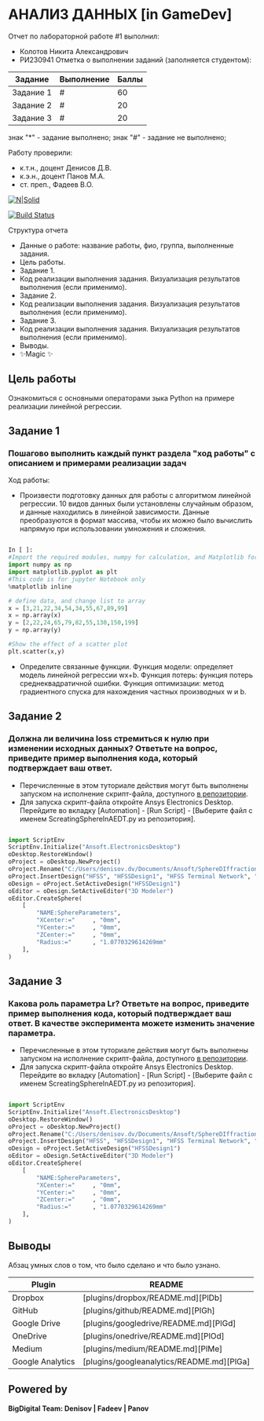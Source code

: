 # АНАЛИЗ ДАННЫХ [in GameDev]
Отчет по лабораторной работе #1 выполнил:
- Колотов Никита Александрович
- РИ230941
Отметка о выполнении заданий (заполняется студентом):

| Задание | Выполнение | Баллы |
| ------ | ------ | ------ |
| Задание 1 | # | 60 |
| Задание 2 | # | 20 |
| Задание 3 | # | 20 |

знак "*" - задание выполнено; знак "#" - задание не выполнено;

Работу проверили:
- к.т.н., доцент Денисов Д.В.
- к.э.н., доцент Панов М.А.
- ст. преп., Фадеев В.О.

[![N|Solid](https://cldup.com/dTxpPi9lDf.thumb.png)](https://nodesource.com/products/nsolid)

[![Build Status](https://travis-ci.org/joemccann/dillinger.svg?branch=master)](https://travis-ci.org/joemccann/dillinger)

Структура отчета

- Данные о работе: название работы, фио, группа, выполненные задания.
- Цель работы.
- Задание 1.
- Код реализации выполнения задания. Визуализация результатов выполнения (если применимо).
- Задание 2.
- Код реализации выполнения задания. Визуализация результатов выполнения (если применимо).
- Задание 3.
- Код реализации выполнения задания. Визуализация результатов выполнения (если применимо).
- Выводы.
- ✨Magic ✨

## Цель работы
Ознакомиться с основными операторами зыка Python на примере реализации линейной регрессии.

## Задание 1
### Пошагово выполнить каждый пункт раздела "ход работы" с описанием и примерами реализации задач
Ход работы:
- Произвести подготовку данных для работы с алгоритмом линейной регрессии. 10 видов данных были установлены случайным образом, и данные находились в линейной зависимости. Данные преобразуются в формат массива, чтобы их можно было вычислить напрямую при использовании умножения и сложения.

```py

In [ ]:
#Import the required modules, numpy for calculation, and Matplotlib for drawing
import numpy as np
import matplotlib.pyplot as plt
#This code is for jupyter Notebook only
%matplotlib inline

# define data, and change list to array
x = [3,21,22,34,54,34,55,67,89,99]
x = np.array(x)
y = [2,22,24,65,79,82,55,130,150,199]
y = np.array(y)

#Show the effect of a scatter plot
plt.scatter(x,y)

```

- Определите связанные функции. Функция модели: определяет модель линейной регрессии wx+b. Функция потерь: функция потерь среднеквадратичной ошибки. Функция оптимизации: метод градиентного спуска для нахождения частных производных w и b.


## Задание 2
### Должна ли величина loss стремиться к нулю при изменении исходных данных? Ответьте на вопрос, приведите пример выполнения кода, который подтверждает ваш ответ.

- Перечисленные в этом туториале действия могут быть выполнены запуском на исполнение скрипт-файла, доступного [в репозитории](https://github.com/Den1sovDm1triy/hfss-scripting/blob/main/ScreatingSphereInAEDT.py).
- Для запуска скрипт-файла откройте Ansys Electronics Desktop. Перейдите во вкладку [Automation] - [Run Script] - [Выберите файл с именем ScreatingSphereInAEDT.py из репозитория].

```py

import ScriptEnv
ScriptEnv.Initialize("Ansoft.ElectronicsDesktop")
oDesktop.RestoreWindow()
oProject = oDesktop.NewProject()
oProject.Rename("C:/Users/denisov.dv/Documents/Ansoft/SphereDIffraction.aedt", True)
oProject.InsertDesign("HFSS", "HFSSDesign1", "HFSS Terminal Network", "")
oDesign = oProject.SetActiveDesign("HFSSDesign1")
oEditor = oDesign.SetActiveEditor("3D Modeler")
oEditor.CreateSphere(
	[
		"NAME:SphereParameters",
		"XCenter:="		, "0mm",
		"YCenter:="		, "0mm",
		"ZCenter:="		, "0mm",
		"Radius:="		, "1.0770329614269mm"
	], 
)

```

## Задание 3
### Какова роль параметра Lr? Ответьте на вопрос, приведите пример выполнения кода, который подтверждает ваш ответ. В качестве эксперимента можете изменить значение параметра.

- Перечисленные в этом туториале действия могут быть выполнены запуском на исполнение скрипт-файла, доступного [в репозитории](https://github.com/Den1sovDm1triy/hfss-scripting/blob/main/ScreatingSphereInAEDT.py).
- Для запуска скрипт-файла откройте Ansys Electronics Desktop. Перейдите во вкладку [Automation] - [Run Script] - [Выберите файл с именем ScreatingSphereInAEDT.py из репозитория].

```py

import ScriptEnv
ScriptEnv.Initialize("Ansoft.ElectronicsDesktop")
oDesktop.RestoreWindow()
oProject = oDesktop.NewProject()
oProject.Rename("C:/Users/denisov.dv/Documents/Ansoft/SphereDIffraction.aedt", True)
oProject.InsertDesign("HFSS", "HFSSDesign1", "HFSS Terminal Network", "")
oDesign = oProject.SetActiveDesign("HFSSDesign1")
oEditor = oDesign.SetActiveEditor("3D Modeler")
oEditor.CreateSphere(
	[
		"NAME:SphereParameters",
		"XCenter:="		, "0mm",
		"YCenter:="		, "0mm",
		"ZCenter:="		, "0mm",
		"Radius:="		, "1.0770329614269mm"
	], 
)

```

## Выводы

Абзац умных слов о том, что было сделано и что было узнано.

| Plugin | README |
| ------ | ------ |
| Dropbox | [plugins/dropbox/README.md][PlDb] |
| GitHub | [plugins/github/README.md][PlGh] |
| Google Drive | [plugins/googledrive/README.md][PlGd] |
| OneDrive | [plugins/onedrive/README.md][PlOd] |
| Medium | [plugins/medium/README.md][PlMe] |
| Google Analytics | [plugins/googleanalytics/README.md][PlGa] |

## Powered by

**BigDigital Team: Denisov | Fadeev | Panov**

